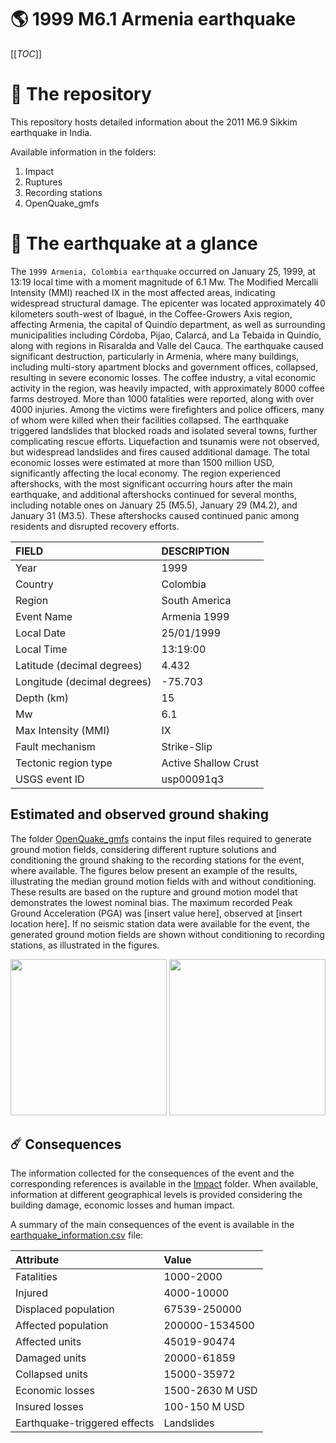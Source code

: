 # 🌎 1999 M6.1 Armenia earthquake
[[_TOC_]]

# 📂 The repository

This repository hosts detailed information about the 2011 M6.9 Sikkim earthquake in India.

Available information in the folders:

1. Impact
2. Ruptures
3. Recording stations
4. OpenQuake_gmfs


# 🚀 The earthquake at a glance 

The `1999 Armenia, Colombia earthquake` occurred on January 25, 1999, at 13:19 local time with a moment magnitude of 6.1 Mw. The Modified Mercalli Intensity (MMI) reached IX in the most affected areas, indicating widespread structural damage. The epicenter was located approximately 40 kilometers south-west of Ibagué, in the Coffee-Growers Axis region, affecting Armenia, the capital of Quindío department, as well as surrounding municipalities including Córdoba, Pijao, Calarcá, and La Tebaida in Quindío, along with regions in Risaralda and Valle del Cauca. The earthquake caused significant destruction, particularly in Armenia, where many buildings, including multi-story apartment blocks and government offices, collapsed, resulting in severe economic losses. The coffee industry, a vital economic activity in the region, was heavily impacted, with approximately 8000 coffee farms destroyed. More than 1000 fatalities were reported, along with over 4000 injuries. Among the victims were firefighters and police officers, many of whom were killed when their facilities collapsed. The earthquake triggered landslides that blocked roads and isolated several towns, further complicating rescue efforts. Liquefaction and tsunamis were not observed, but widespread landslides and fires caused additional damage. The total economic losses were estimated at more than 1500 million USD, significantly affecting the local economy. The region experienced aftershocks, with the most significant occurring hours after the main earthquake, and additional aftershocks continued for several months, including notable ones on January 25 (M5.5), January 29 (M4.2), and January 31 (M3.5). These aftershocks caused continued panic among residents and disrupted recovery efforts.

| FIELD | DESCRIPTION |
|:-------|:-------------|
| Year | 1999 |
| Country | Colombia |
| Region | South America |
| Event Name | Armenia 1999 |
| Local Date | 25/01/1999 |
| Local Time | 13:19:00 |
| Latitude (decimal degrees) | 4.432 |
| Longitude (decimal degrees) | -75.703 |
| Depth (km) | 15 |
| Mw | 6.1 |
| Max Intensity (MMI) | IX |
| Fault mechanism | Strike-Slip |
| Tectonic region type | Active Shallow Crust |
| USGS event ID | usp00091q3 |

## Estimated and observed ground shaking

The folder [OpenQuake_gmfs](./OpenQuake_gmfs/) contains the input files required to generate ground motion fields, considering different rupture solutions and conditioning the ground shaking to the recording stations for the event, where available. The figures below present an example of the results, illustrating the median ground motion fields with and without conditioning. These results are based on the rupture and ground motion model that demonstrates the lowest nominal bias. The maximum recorded Peak Ground Acceleration (PGA) was [insert value here], observed at [insert location here]. If no seismic station data were available for the event, the generated ground motion fields are shown without conditioning to recording stations, as illustrated in the figures.

<img src="./OpenQuake_gmfs/median_gmf_stations_none.png" height="250">
<img src="./OpenQuake_gmfs/median_gmf_stations_seismic.png" height="250">

## ☄️ Consequences

The information collected for the consequences of the event and the corresponding references is available in the [Impact](./Impact) folder. When available, information at different geographical levels is provided considering the building damage, economic losses and human impact.

A summary of the main consequences of the event is available in the [earthquake_information.csv](./earthquake_information.csv) file:

| Attribute | Value |
|:-------|:-------------|
| Fatalities | 1000-2000 |
| Injured | 4000-10000 |
| Displaced population | 67539-250000 |
| Affected population | 200000-1534500 |
| Affected units | 45019-90474  |
| Damaged units | 20000-61859  |
| Collapsed units | 15000-35972  |
| Economic losses | 1500-2630 M USD |
| Insured losses | 100-150 M USD |
| Earthquake-triggered effects | Landslides |